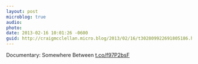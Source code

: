 ```yaml
---
layout: post
microblog: true
audio: 
photo: 
date: 2013-02-16 10:01:26 -0600
guid: http://craigmcclellan.micro.blog/2013/02/16/t302809922691805186.html
---
```

Documentary: Somewhere Between [t.co/f97P2bsF](http://t.co/f97P2bsF)
